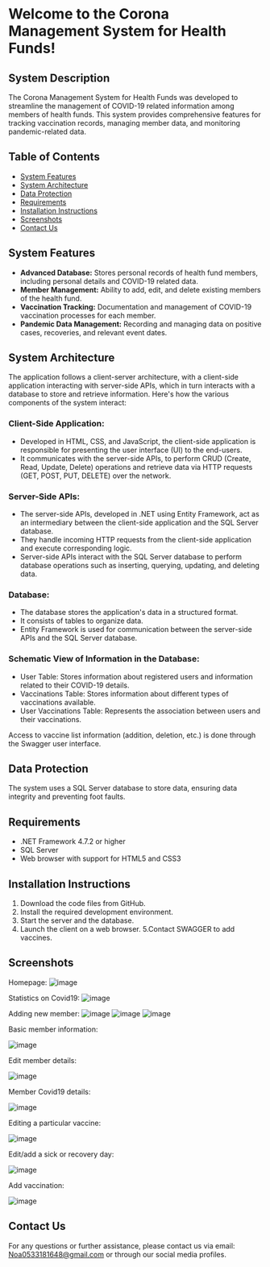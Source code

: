 # Welcome to the Corona Management System for Health Funds!

## System Description

The Corona Management System for Health Funds was developed to streamline the management of COVID-19 related information among members of health funds. This system provides comprehensive features for tracking vaccination records, managing member data, and monitoring pandemic-related data.

## Table of Contents
- [System Features](#system-features)
- [System Architecture](#system-architecture)
- [Data Protection](#data-protection)
- [Requirements](#requirements)
- [Installation Instructions](#installation-instructions)
- [Screenshots](#screenshots)
- [Contact Us](#contact-us)

## System Features

- **Advanced Database:** Stores personal records of health fund members, including personal details and COVID-19 related data.
- **Member Management:** Ability to add, edit, and delete existing members of the health fund.
- **Vaccination Tracking:** Documentation and management of COVID-19 vaccination processes for each member.
- **Pandemic Data Management:** Recording and managing data on positive cases, recoveries, and relevant event dates.

## System Architecture

The application follows a client-server architecture, with a client-side application interacting with server-side APIs, which in turn interacts with a database to store and retrieve information. Here's how the various components of the system interact:

### Client-Side Application:

- Developed in HTML, CSS, and JavaScript, the client-side application is responsible for presenting the user interface (UI) to the end-users.
- It communicates with the server-side APIs, to perform CRUD (Create, Read, Update, Delete) operations and retrieve data via HTTP requests (GET, POST, PUT, DELETE) over the network.

### Server-Side APIs:

- The server-side APIs, developed in .NET using Entity Framework, act as an intermediary between the client-side application and the SQL Server database.
- They handle incoming HTTP requests from the client-side application and execute corresponding logic.
- Server-side APIs interact with the SQL Server database to perform database operations such as inserting, querying, updating, and deleting data.

### Database:

- The database stores the application's data in a structured format.
- It consists of tables to organize data.
- Entity Framework is used for communication between the server-side APIs and the SQL Server database.

### Schematic View of Information in the Database:

-  User Table: Stores information about registered users and information related to their COVID-19 details.
- Vaccinations Table: Stores information about different types of vaccinations available.
- User Vaccinations Table: Represents the association between users and their vaccinations.

Access to vaccine list information (addition, deletion, etc.) is done through the Swagger user interface.

## Data Protection

The system uses a SQL Server database to store data, ensuring data integrity and preventing foot faults.

## Requirements

- .NET Framework 4.7.2 or higher
- SQL Server
- Web browser with support for HTML5 and CSS3

## Installation Instructions

1. Download the code files from GitHub.
2. Install the required development environment.
3. Start the server and the database.
4. Launch the client on a web browser.
5.Contact SWAGGER to add vaccines.

## Screenshots

Homepage:
![image](https://github.com/noa1020/Corona_management-system/assets/146897162/e2c3a1cf-9656-46b3-99f8-fa5e646c3693)

Statistics on Covid19:
![image](https://github.com/noa1020/Corona_management-system/assets/146897162/af54f70b-2b7b-4813-bf97-895a501dd9ef)

Adding new member:
![image](https://github.com/noa1020/Corona_management-system/assets/146897162/08f9e94b-6703-4784-b0e1-6512fc8e954e)
![image](https://github.com/noa1020/Corona_management-system/assets/146897162/1bd13119-617c-481a-8bb2-f5077fd2c777)
![image](https://github.com/noa1020/Corona_management-system/assets/146897162/a1e69fec-d349-4ad7-afcf-633b51521a18)


Basic member information:

![image](https://github.com/noa1020/Corona_management-system/assets/146897162/05c35799-61df-4c78-b773-806c0b126859)

Edit member details:

![image](https://github.com/noa1020/Corona_management-system/assets/146897162/2a65bc1c-adbb-49ec-8c51-8edfc6cade11)

Member Covid19 details:

![image](https://github.com/noa1020/Corona_management-system/assets/146897162/04aa9568-f8f9-49dd-9893-eca5e4944be0)

Editing a particular vaccine:

![image](https://github.com/noa1020/Corona_management-system/assets/146897162/62ccc57f-5772-4429-ab1e-f190d21bcf3e)

Edit/add a sick or recovery day:

![image](https://github.com/noa1020/Corona_management-system/assets/146897162/65be2c54-57cd-42b9-8aef-93a89e141b13)

Add vaccination:

![image](https://github.com/noa1020/Corona_management-system/assets/146897162/7b72d59d-3942-4e64-a2cb-53b7c5dcea8e)


## Contact Us

For any questions or further assistance, please contact us via email: Noa0533181648@gmail.com or through our social media profiles.
